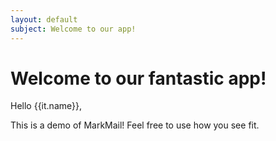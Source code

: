 ```yaml
---
layout: default
subject: Welcome to our app!
---
```


# Welcome to our fantastic app!

Hello {{it.name}},

This is a demo of MarkMail! Feel free to use how you see fit.
